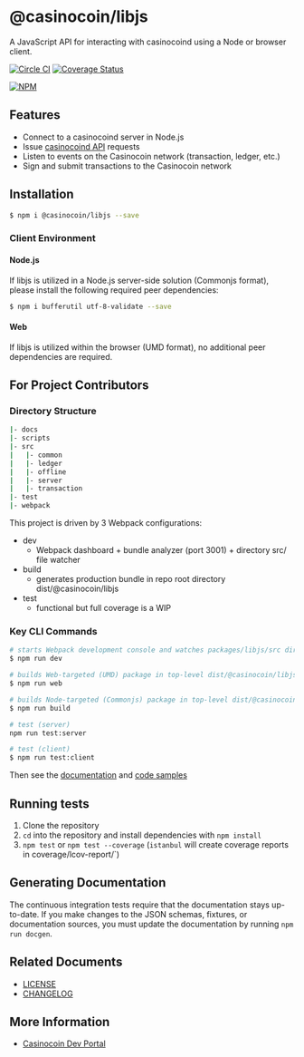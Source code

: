 # @casinocoin/libjs

A JavaScript API for interacting with casinocoind using a Node or browser client.

[![Circle CI](https://circleci.com/gh/casinocoin/casinocoin-libjs/tree/develop.svg?style=svg)](https://circleci.com/gh/casinocoin/casinocoin-libjs/tree/develop) [![Coverage Status](https://coveralls.io/repos/casinocoin/casinocoin-libjs/badge.png?branch=develop)](https://coveralls.io/r/casinocoin/casinocoin-libjs?branch=develop)

[![NPM](https://nodei.co/npm/casinocoin-libjs.png)](https://www.npmjs.org/package/casinocoin-libjs)

## Features

+ Connect to a casinocoind server in Node.js
+ Issue [casinocoind API](https://casinocoin.org/build/casinocoind-apis/) requests
+ Listen to events on the Casinocoin network (transaction, ledger, etc.)
+ Sign and submit transactions to the Casinocoin network

## Installation

```bash
$ npm i @casinocoin/libjs --save
```

### Client Environment

#### Node.js

If libjs is utilized in a Node.js server-side solution (Commonjs format), please install the following required peer dependencies:

```bash
$ npm i bufferutil utf-8-validate --save
```

#### Web

If libjs is utilized within the browser (UMD format), no additional peer dependencies are required.

## For Project Contributors

### Directory Structure

```bash
|- docs
|- scripts
|- src
|   |- common
|   |- ledger
|   |- offline
|   |- server
|   |- transaction
|- test
|- webpack
```

This project is driven by 3 Webpack configurations:

* dev
  * Webpack dashboard + bundle analyzer (port 3001) + directory src/ file watcher
* build
  * generates production bundle in repo root directory dist/@casinocoin/libjs
* test
  * functional but full coverage is a WIP

### Key CLI Commands

```bash
# starts Webpack development console and watches packages/libjs/src directory
$ npm run dev

# builds Web-targeted (UMD) package in top-level dist/@casinocoin/libjs directory
$ npm run web

# builds Node-targeted (Commonjs) package in top-level dist/@casinocoin/libjs directory
$ npm run build

# test (server)
npm run test:server

# test (client)
$ npm run test:client
```

Then see the [documentation](https://github.com/casinocoin/casinocoin-libjs/blob/develop/docs/index.md) and [code samples](https://github.com/casinocoin/casinocoin-libjs/tree/develop/docs/samples)

## Running tests

1. Clone the repository
2. `cd` into the repository and install dependencies with `npm install`
3. `npm test` or `npm test --coverage` (`istanbul` will create coverage reports in coverage/lcov-report/`)

## Generating Documentation

The continuous integration tests require that the documentation stays up-to-date. If you make changes to the JSON schemas, fixtures, or documentation sources, you must update the documentation by running `npm run docgen`.

## Related Documents

+ [LICENSE](./LICENSE)
+ [CHANGELOG](./CHANGELOG.md)

## More Information

+ [Casinocoin Dev Portal](https://casinocoin.org/build/)
